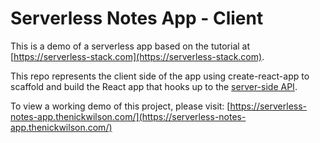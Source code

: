 # Serverless Notes App - Client
This is a demo of a serverless app based on the tutorial at [https://serverless-stack.com](https://serverless-stack.com).

This repo represents the client side of the app using create-react-app to scaffold and build the React app that hooks up to the [server-side API](https://github.com/the-nick-wilson/notes-app-api).

To view a working demo of this project, please visit: [https://serverless-notes-app.thenickwilson.com/](https://serverless-notes-app.thenickwilson.com/)  